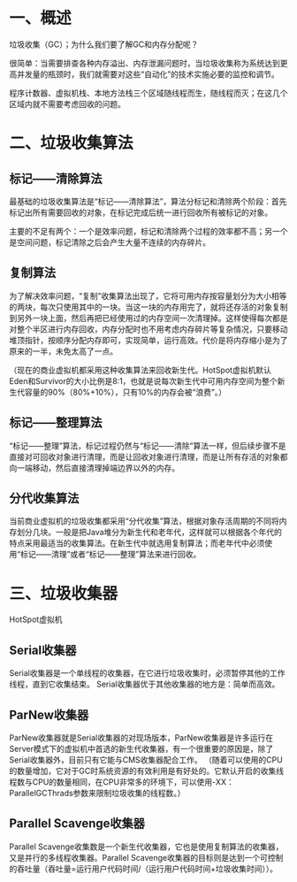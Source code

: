 # 一、概述
垃圾收集（GC）；为什么我们要了解GC和内存分配呢？

很简单：当需要排查各种内存溢出、内存泄漏问题时，当垃圾收集称为系统达到更高并发量的瓶颈时，我们就需要对这些“自动化”的技术实施必要的监控和调节。

程序计数器、虚拟机栈、本地方法栈三个区域随线程而生，随线程而灭；在这几个区域内就不需要考虑回收的问题。

# 二、垃圾收集算法
## 标记——清除算法
最基础的垃圾收集算法是“标记——清除算法”，算法分标记和清除两个阶段：首先标记出所有需要回收的对象，在标记完成后统一进行回收所有被标记的对象。

主要的不足有两个：一个是效率问题，标记和清除两个过程的效率都不高；另一个是空间问题，标记清除之后会产生大量不连续的内存碎片。
## 复制算法
为了解决效率问题，“复制”收集算法出现了，它将可用内存按容量划分为大小相等的两块，每次只使用其中的一块。当这一块的内存用完了，就将还存活的对象复制到另外一块上面，然后再把已经使用过的内存空间一次清理掉。这样使得每次都是对整个半区进行内存回收，内存分配时也不用考虑内存碎片等复杂情况，只要移动堆顶指针，按顺序分配内存即可，实现简单，运行高效。代价是将内存缩小是为了原来的一半，未免太高了一点。

（现在的商业虚拟机都采用这种收集算法来回收新生代。HotSpot虚拟机默认Eden和Survivor的大小比例是8:1，也就是说每次新生代中可用内存空间为整个新生代容量的90%（80%+10%），只有10%的内存会被“浪费”。）
## 标记——整理算法
“标记——整理”算法，标记过程仍然与“标记——清除”算法一样，但后续步骤不是直接对可回收对象进行清理，而是让回收对象进行清理，而是让所有存活的对象都向一端移动，然后直接清理掉端边界以外的内存。
## 分代收集算法
当前商业虚拟机的垃圾收集都采用“分代收集”算法，根据对象存活周期的不同将内存划分几块。一般是把Java堆分为新生代和老年代，这样就可以根据各个年代的特点采用最适当的收集算法。在新生代中就选用复制算法；而老年代中必须使用“标记——清理”或者“标记——整理”算法来进行回收。


# 三、垃圾收集器
HotSpot虚拟机
## Serial收集器 
Serial收集器是一个单线程的收集器，在它进行垃圾收集时，必须暂停其他的工作线程，直到它收集结束。
Serial收集器优于其他收集器的地方是：简单而高效。
## ParNew收集器
ParNew收集器就是Serial收集器的对现场版本，ParNew收集器是许多运行在Server模式下的虚拟机中首选的新生代收集器，有一个很重要的原因是，除了Serial收集器外，目前只有它能与CMS收集器配合工作。
（随着可以使用的CPU的数量增加，它对于GC时系统资源的有效利用是有好处的。它默认开启的收集线程数与CPU的数量相同，在CPU非常多的环境下，可以使用-XX：ParallelGCThrads参数来限制垃圾收集的线程数。）
## Parallel Scavenge收集器
Parallel Scavenge收集数是一个新生代收集器，它也是使用复制算法的收集器，又是并行的多线程收集器。Parallel Scavenge收集器的目标则是达到一个可控制的吞吐量（吞吐量=运行用户代码时间/（运行用户代码时间+垃圾收集时间））。


